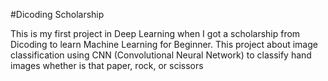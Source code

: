 #Dicoding Scholarship

This is my first project in Deep Learning when I got a scholarship from Dicoding to learn Machine Learning for Beginner.
This project about image classification using CNN (Convolutional Neural Network) to classify hand images whether is that paper, rock, or scissors
